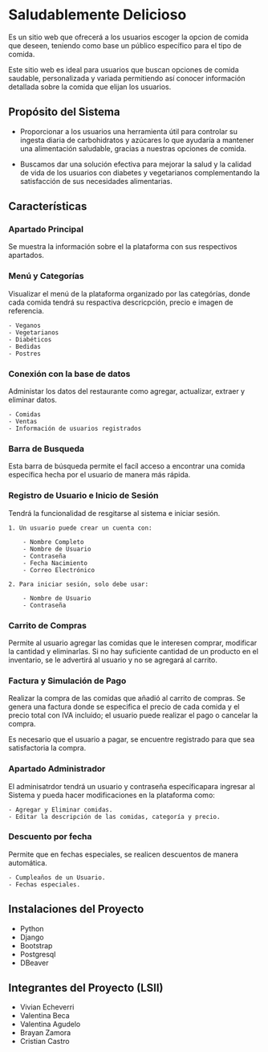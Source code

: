 # Saludablemente Delicioso

Es un sitio web que ofrecerá a los usuarios escoger la opcion de comida que deseen, teniendo como base un público específico para el tipo de comida.

Este sitio web es ideal para usuarios que buscan opciones de comida saudable, personalizada y variada permitiendo así conocer información detallada sobre la comida que elijan los usuarios.

## Propósito del Sistema 

- Proporcionar a los usuarios una herramienta útil para controlar su ingesta diaria de carbohidratos y azúcares lo que ayudaría a mantener una alimentación saludable, gracias a nuestras opciones de comida.

- Buscamos dar una solución efectiva para mejorar la salud y la calidad de vida de los usuarios con diabetes y vegetarianos complementando la satisfacción de sus necesidades alimentarias.


## Características 

### Apartado Principal
Se muestra la información sobre el la plataforma con sus respectivos apartados. 

### Menú y Categorías
Visualizar el menú de la plataforma organizado por las categórías, donde cada comida tendrá su respactiva descricpción, precio e imagen de referencia.

    - Veganos
    - Vegetarianos
    - Diabéticos 
    - Bedidas
    - Postres

### Conexión con la base de datos
Administar los datos del restaurante como agregar, actualizar, extraer y eliminar datos.

    - Comidas
    - Ventas
    - Información de usuarios registrados

### Barra de Busqueda
Esta barra de búsqueda permite el facíl acceso a encontrar una comida específica hecha por el usuario de manera más rápida.

### Registro de Usuario e Inicio de Sesión
Tendrá la funcionalidad de resgitarse al sistema e iniciar sesión.

    1. Un usuario puede crear un cuenta con:

        - Nombre Completo
        - Nombre de Usuario
        - Contraseña
        - Fecha Nacimiento
        - Correo Electrónico

    2. Para iniciar sesión, solo debe usar:

        - Nombre de Usuario
        - Contraseña

### Carrito de Compras
Permite al usuario agregar las comidas que le interesen comprar, modificar la cantidad y eliminarlas. Si no hay suficiente cantidad de un producto en el inventario, se le advertirá al usuario y no se agregará al carrito.

### Factura y Simulación de Pago
Realizar la compra de las comidas que añadió al carrito de compras. Se genera una factura donde se especifica el precio de cada comida y el precio total con IVA incluido; el usuario puede realizar el pago o cancelar la compra. 

Es necesario que el usuario a pagar, se encuentre registrado para que sea satisfactoria la compra.

### Apartado Administrador
El adminisatrdor tendrá un usuario y contraseña específicapara ingresar al Sistema y pueda hacer modificaciones en la plataforma como:

    - Agregar y Eliminar comidas.
    - Editar la descripción de las comidas, categoría y precio. 

### Descuento por fecha
Permite que en fechas especiales, se realicen descuentos de manera automática. 

    - Cumpleaños de un Usuario.
    - Fechas especiales.

## Instalaciones del Proyecto

- Python
- Django
- Bootstrap
- Postgresql 
- DBeaver

## Integrantes del Proyecto (LSII)

- Vivian Echeverri 
- Valentina Beca
- Valentina Agudelo
- Brayan Zamora
- Cristian Castro 

